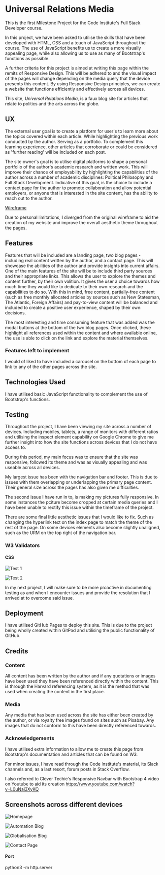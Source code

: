 # Universal Relations Media

This is the first Milestone Project for the 
Code Institute's Full Stack Developer course.

In this project, we have been asked to utilise the 
skills that have been developed with HTML, CSS and 
a touch of JavaScript throughout the course. The use 
of JavaScript benefits us to create a more visually 
appealing page, while also allowing us to use as 
many of Bootstrap's functions as possible.

A further criteria for this project is aimed at writing
this page within the remits of Responsive Design. This 
will be adhered to and the visual impact of the pages 
will change depending on the media query that the 
device presents this content. By using Responsive Design 
principles, we can create a website that functions
efficiently and effectively across all devices.

This site, *Universal Relations Media*, is a faux 
blog site for articles that relate to politics and the 
arts across the globe.

## UX

The external user goal is to create a platform for user's 
to learn more about the topics covered within each article.
While highlighting the previous work conducted by the author.
Serving as a portfolio. 
To complement this learning experience, other articles that 
corroborate or could be considered as 'further reading' will 
be included on each post.

The site owner's goal is to utilise digital platforms to 
shape a personal portfolio of the author's academic research
and written work. This will improve their chance of employability
by highlighting the capabilities of the author across a 
number of academic disciplines: Political Philosophy and 
Full Stack Development. Indicative of this goal, is the 
choice to include a contact page for the author to promote 
collaboration and allow potential employers, or anyone that 
is interested in the site content, has the ability to reach 
out to the author.

[Wireframe](assets/images/wireframe.pdf)

Due to personal limitations, I diverged from the original wireframe
to aid the creation of my website and improve the overall aesthetic
theme throughout the pages.

## Features

Features that will be included are a landing page, two
blog pages - including real content written by the author, and a
contact page. This will showcase the abilities of the author
and provide insights into current affairs. One of the main
features of the site will be to include third party sources 
and their appropriate links. This allows the user to explore
the themes and content further, by their own volition. It
gives the user a choice towards how much time they would
like to dedicate to their own research and the capabilities
to do so. With this in mind, free content, partially-free
content (such as free monthly allocated articles by sources
such as New Statesman, The Atlantic, Foreign Affairs) and 
pay-to-view content will be balanced and included to create
a positive user experience, shaped by their own decisions. 

The most interesting and time consuming feature that was added
was the modal buttons at the bottom of the two blog pages.
Once clicked, these highlight all references used within the
content and where available online, the use is able to click
on the link and explore the material themselves.

### Features left to implement

I would of liked to have included a carousel on the bottom
of each page to link to any of the other pages across the
site.

## Technologies Used

I have utilised basic JavaScript functionality to complement
the use of Bootstrap's functions.

## Testing

Throughout the project, I have been viewing my site across a
number of devices. Including mobiles, tablets, a range of monitors
with different ratios and utilising the inspect element capability 
on Google Chrome to give me further insight into how the site 
functions across devices that I do not have access to.

During this period, my main focus was to ensure that the site 
was responsive, followed its theme and was as visually appealing
and was useable across all devices.

My largest issue has been with the navigation bar and footer.
This is due to issues with them overlapping or underlapping
the primary page content. Their general size across the pages
has also given me difficulties.

The second issue I have run in to, is making my pictures fully 
responsive. In some instances the pciture become cropped at certain
media queries and I have been unable to rectify this issue within
the timeframe of the project.

There are some final little aesthetic issues that I would like to fix.
Such as changing the hyperlink text on the index page to match
the theme of the rest of the page. On some devices elements also become 
slightly unaligned, such as the URM on the top right of the navigation
bar.

### W3 Validators

#### CSS

![Test 1](assets/images/cssvalidatort1.png)

![Test 2](assets/images/cssvalidatort2.png)

In my next project, I will make sure to be more proactive in documenting
testing as and when I encounter issues and provide the resolution that
I arrived at to overcome said issue.

## Deployment

I have utilised GitHub Pages to deploy this site.
This is due to the project being wholly created within GitPod and
utilising the public functionality of GitHub.

## Credits

### Content

All content has been written by the author and if any quotations or
images have been used they have been referenced directly within the 
content. This is through the Harvard referencing system, as it is the
method that was used when creating the content in the first place.

### Media

Any media that has been used across the site has either been created by
the author, or via royalty free images found on sites such as Pixabay.
Any images that do not conform to this have been directly referenced 
towards.

### Acknowledgements

I have utilised extra information to allow me to create this page from
Bootstrap's documentation and articles that can be found on W3. 

For minor issues, I have read through the Code Institute's material, 
its Slack channels and, as a last resort, forum posts in Stack Overflow.

I also referred to Clever Techie's Responsive Navbar with Bootstrap 4
video on Youtube to aid its creation https://www.youtube.com/watch?v=L0uNai3XyKQ

## Screenshots across different devices

![Homepage](assets/images/resphmpg.png)

![Automation Blog](assets/images/respauto.png)

![Globalisation Blog](assets/images/respglob.png)

![Contact Page](assets/images/respcont.png)

#### Port

python3 -m http.server